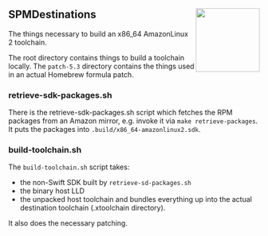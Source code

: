 <h2>SPMDestinations
  <img src="http://zeezide.com/img/SwiftXcodePkgIcon.svg"
       align="right" width="128" height="128" />
</h2>

The things necessary to build an x86_64 AmazonLinux 2 toolchain.

The root directory contains things to build a toolchain locally.
The `patch-5.3` directory contains the things used in an actual
Homebrew formula patch.

### retrieve-sdk-packages.sh

There is the retrieve-sdk-packages.sh script which fetches the RPM packages
from an Amazon mirror, e.g. invoke it via `make retrieve-packages`.
It puts the packages into `.build/x86_64-amazonlinux2.sdk`.

### build-toolchain.sh

The `build-toolchain.sh` script takes:
- the non-Swift SDK built by `retrieve-sd-packages.sh`
- the binary host LLD 
- the unpacked host toolchain
and bundles everything up into the actual destination toolchain 
(.xtoolchain directory).

It also does the necessary patching.
